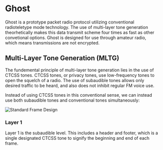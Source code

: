 # Ghost

Ghost is a prototype packet radio protocol utilizing conventional radioteletype mode technology. The use of multi-layer tone generation theorhetically makes this data transmit scheme four times as fast as other convetional options. Ghost is designed for use through amateur radio, which means transmissions are not encrypted.

## Multi-Layer Tone Generation (MLTG)

The fundemental principle of multi-layer tone generation lies in the use of CTCSS tones. CTCSS tones, or privacy tones, use low-frequency tones to open the squelch of a radio. The use of subaudible tones allows only desired traffic to be heard, and also does not inhibit regular FM voice use. 

Instead of using CTCSS tones in this conventional sense, we can instead use both subaudible tones and conventional tones simultaneously:

![Standard Frame Design]()

### Layer 1
Layer 1 is the subaudible level. This includes a header and footer, which is a single designated CTCSS tone to signify the beginning and end of each frame. 

